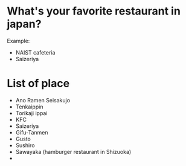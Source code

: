 # What's your favorite restaurant in japan?
 Example:
- NAIST cafeteria
- Saizeriya
# List of place
- Ano Ramen Seisakujo
- Tenkaippin
- Torikaji ippai
- KFC
- Saizeriya
- Gifu-Tanmen
- Gusto
- Sushiro
- Sawayaka (hamburger restaurant in Shizuoka)
-
